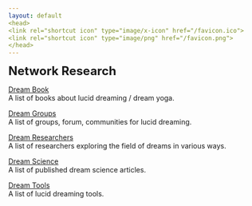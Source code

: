 ```yaml
---
layout: default
<head>
<link rel="shortcut icon" type="image/x-icon" href="/favicon.ico">
<link rel="shortcut icon" type="image/png" href="/favicon.png">
</head>
---
```

<b><font size="5">Network Research</font></b>

<a href="https://www.goodreads.com/review/list/95737422-link-daniel?ref=nav_mybooks&shelf=dreams">Dream Book</a>
<br>
A list of books about lucid dreaming / dream yoga.

<a href="https://research.network.foundation/dreamgroups">Dream Groups</a>
<br>
A list of groups, forum, communities for lucid dreaming. 

<a href="https://research.network.foundation/dreamresearchers">Dream Researchers</a>
<br>
A list of researchers exploring the field of dreams in various ways.

<a href="https://research.network.foundation/dreamscience">Dream Science</a>
<br>
A list of published dream science articles.

<a href="https://research.network.foundation/dreamtools">Dream Tools</a>
<br>
A list of lucid dreaming tools.

